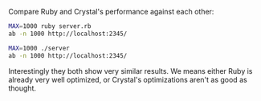 Compare Ruby and Crystal's performance against each other:

```sh
MAX=1000 ruby server.rb
ab -n 1000 http://localhost:2345/

MAX=1000 ./server
ab -n 1000 http://localhost:2345/
```

Interestingly they both show very similar results. We means either Ruby is
already very well optimized, or Crystal's optimizations aren't as good as thought.
